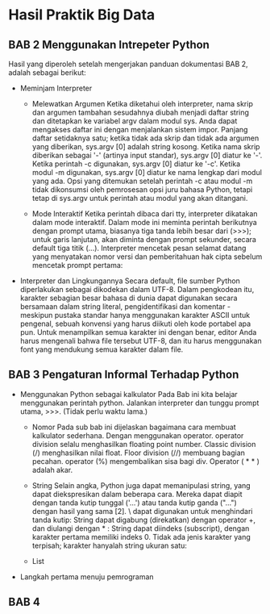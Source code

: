 # Hasil Praktik Big Data

## BAB 2 Menggunakan Intrepeter Python
Hasil yang diperoleh setelah mengerjakan panduan dokumentasi BAB 2, adalah sebagai berikut:
* Meminjam Interpreter  
  * Melewatkan Argumen
    Ketika diketahui oleh interpreter, nama skrip dan argumen tambahan sesudahnya diubah menjadi daftar string dan ditetapkan ke variabel argv dalam modul sys. Anda dapat mengakses daftar ini dengan menjalankan sistem impor. Panjang daftar setidaknya satu; ketika tidak ada skrip dan tidak ada argumen yang diberikan, sys.argv [0] adalah string kosong. Ketika nama skrip diberikan sebagai '-' (artinya input standar), sys.argv [0] diatur ke '-'. Ketika perintah -c digunakan, sys.argv [0] diatur ke '-c'. Ketika modul -m digunakan, sys.argv [0] diatur ke nama lengkap dari modul yang ada. Opsi yang ditemukan setelah perintah -c atau modul -m tidak dikonsumsi oleh pemrosesan opsi juru bahasa Python, tetapi tetap di sys.argv untuk perintah atau modul yang akan ditangani.
  
  * Mode Interaktif
    Ketika perintah dibaca dari tty, interpreter dikatakan dalam mode interaktif. Dalam mode ini meminta perintah berikutnya      dengan prompt utama, biasanya tiga tanda lebih besar dari (>>>); untuk garis lanjutan, akan diminta dengan prompt sekunder, secara default tiga titik (...). Interpreter mencetak pesan selamat datang yang menyatakan nomor versi dan pemberitahuan hak cipta sebelum mencetak prompt pertama:
 
* Interpreter dan Lingkungannya
  Secara default, file sumber Python diperlakukan sebagai dikodekan dalam UTF-8. Dalam pengkodean itu, karakter sebagian besar bahasa di dunia dapat digunakan secara bersamaan dalam string literal, pengidentifikasi dan komentar - meskipun pustaka standar hanya menggunakan karakter ASCII untuk pengenal, sebuah konvensi yang harus diikuti oleh kode portabel apa pun. Untuk menampilkan semua karakter ini dengan benar, editor Anda harus mengenali bahwa file tersebut UTF-8, dan itu harus menggunakan font yang mendukung semua karakter dalam file.

## BAB 3 Pengaturan Informal Terhadap Python
* Menggunakan Python sebagai kalkulator
  Pada Bab ini kita belajar menggunakan perintah python. Jalankan interpreter dan tunggu prompt utama, >>>. (Tidak perlu waktu lama.)
  
  * Nomor
    Pada sub bab ini dijelaskan bagaimana cara membuat kalkulator sederhana. Dengan menggunakan operator. operator division selalu menghasilkan floating point number. Classic division (/) menghasilkan nilai float. Floor division (//) membuang bagian pecahan. operator (%) mengembalikan sisa bagi div. Operator ( * * ) adalah akar. 
    
  * String
    Selain angka, Python juga dapat memanipulasi string, yang dapat diekspresikan dalam beberapa cara. Mereka dapat diapit dengan tanda kutip tunggal ('...') atau tanda kutip ganda ("...") dengan hasil yang sama [2]. \ dapat digunakan untuk menghindari tanda kutip: 
    String dapat digabung (direkatkan) dengan operator +, dan diulangi dengan * :
    String dapat diindeks (subscript), dengan karakter pertama memiliki indeks 0. Tidak ada jenis karakter yang terpisah; karakter hanyalah string ukuran satu:
    
  * List
* Langkah pertama menuju pemrograman

## BAB 4

